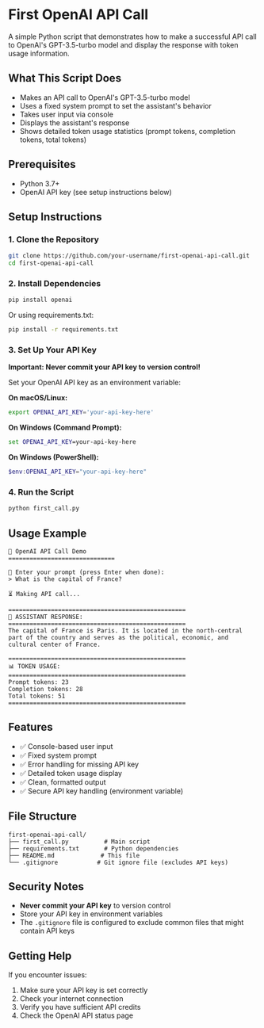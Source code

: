 # First OpenAI API Call

A simple Python script that demonstrates how to make a successful API call to OpenAI's GPT-3.5-turbo model and display the response with token usage information.

## What This Script Does

- Makes an API call to OpenAI's GPT-3.5-turbo model
- Uses a fixed system prompt to set the assistant's behavior
- Takes user input via console
- Displays the assistant's response
- Shows detailed token usage statistics (prompt tokens, completion tokens, total tokens)

## Prerequisites

- Python 3.7+
- OpenAI API key (see setup instructions below)

## Setup Instructions

### 1. Clone the Repository

```bash
git clone https://github.com/your-username/first-openai-api-call.git
cd first-openai-api-call
```

### 2. Install Dependencies

```bash
pip install openai
```

Or using requirements.txt:

```bash
pip install -r requirements.txt
```

### 3. Set Up Your API Key

**Important: Never commit your API key to version control!**

Set your OpenAI API key as an environment variable:

**On macOS/Linux:**
```bash
export OPENAI_API_KEY='your-api-key-here'
```

**On Windows (Command Prompt):**
```cmd
set OPENAI_API_KEY=your-api-key-here
```

**On Windows (PowerShell):**
```powershell
$env:OPENAI_API_KEY="your-api-key-here"
```

### 4. Run the Script

```bash
python first_call.py
```

## Usage Example

```
🚀 OpenAI API Call Demo
==============================

📝 Enter your prompt (press Enter when done):
> What is the capital of France?

⏳ Making API call...

==================================================
🤖 ASSISTANT RESPONSE:
==================================================
The capital of France is Paris. It is located in the north-central part of the country and serves as the political, economic, and cultural center of France.

==================================================
📊 TOKEN USAGE:
==================================================
Prompt tokens: 23
Completion tokens: 28
Total tokens: 51
==================================================
```

## Features

- ✅ Console-based user input
- ✅ Fixed system prompt
- ✅ Error handling for missing API key
- ✅ Detailed token usage display
- ✅ Clean, formatted output
- ✅ Secure API key handling (environment variable)

## File Structure

```
first-openai-api-call/
├── first_call.py          # Main script
├── requirements.txt       # Python dependencies
├── README.md             # This file
└── .gitignore           # Git ignore file (excludes API keys)
```

## Security Notes

- **Never commit your API key** to version control
- Store your API key in environment variables
- The `.gitignore` file is configured to exclude common files that might contain API keys

## Getting Help

If you encounter issues:

1. Make sure your API key is set correctly
2. Check your internet connection
3. Verify you have sufficient API credits
4. Check the OpenAI API status page

